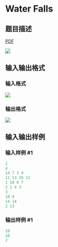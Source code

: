 # Water Falls

## 题目描述

[problemUrl]: https://uva.onlinejudge.org/index.php?option=com_onlinejudge&Itemid=8&category=10&page=show_problem&problem=774

[PDF](https://uva.onlinejudge.org/external/8/p833.pdf)

![](https://cdn.luogu.com.cn/upload/vjudge_pic/UVA833/4e8c16ba1d54ea557d4952fd7d61c398428ab60f.png)

## 输入输出格式

### 输入格式

![](https://cdn.luogu.com.cn/upload/vjudge_pic/UVA833/da8b4d20f303f7e99ccbdfa01e75b13bd6b0e029.png)

### 输出格式

![](https://cdn.luogu.com.cn/upload/vjudge_pic/UVA833/f08dfff08b16d3657f36048e46de8dc69c9752e8.png)

## 输入输出样例

### 输入样例 #1

```cpp
1
4
14 7 3 4
11 13 16 11
1 10 6 7
2 1 4 3
3
10 4
14 14
2 13
```


### 输出样例 #1

```cpp
10
16
2
```


